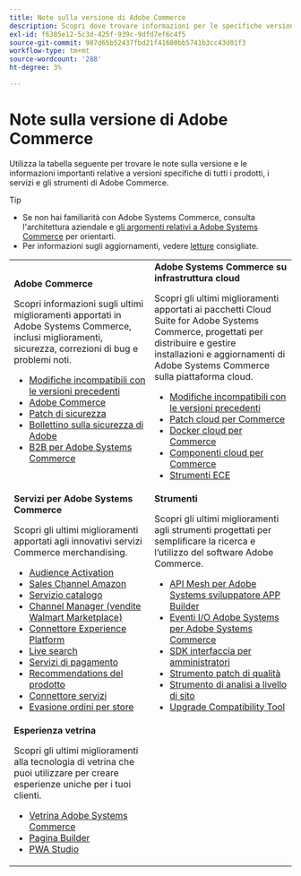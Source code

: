 ```yaml
---
title: Note sulla versione di Adobe Commerce
description: Scopri dove trovare informazioni per le specifiche versioni di Adobe Commerce.
exl-id: f6385e12-5c3d-425f-939c-9dfd7ef6c4f5
source-git-commit: 987d65b52437fbd21f41600bb5741b3cc43d01f3
workflow-type: tm+mt
source-wordcount: '288'
ht-degree: 3%

---
```



# Note sulla versione di Adobe Commerce

Utilizza la tabella seguente per trovare le note sulla versione e le informazioni importanti relative a versioni specifiche di tutti i prodotti, i servizi e gli strumenti di Adobe Commerce.

>[!TIP]
>
>- Se non hai familiarità con Adobe Systems Commerce, consulta l&#39;architettura [](../../implementation-playbook/architecture/enterprise-blueprint.md) aziendale e [gli argomenti relativi a Adobe Systems Commerce](https://experienceleague.adobe.com/en/docs/commerce-admin/start/about) per orientarti.
>- Per informazioni sugli aggiornamenti, vedere [letture](../../upgrade/resources/recommended-reading.md) consigliate.

<table>
  <tbody>
    <tr>
      <td><strong>Adobe Commerce</strong>
        <p>Scopri informazioni sugli ultimi miglioramenti apportati in Adobe Systems Commerce, inclusi miglioramenti, sicurezza, correzioni di bug e problemi noti.</p>
          <ul>
            <li><a href="https://developer.adobe.com/commerce/php/development/backward-incompatible-changes/">Modifiche incompatibili con le versioni precedenti</a></li>
            <li><a href="commerce/overview.md">Adobe Commerce</a></li>
            <li><a href="security/overview.md">Patch di sicurezza</a></li>
            <li><a href="https://helpx.adobe.com/security/products/magento.html">Bollettino sulla sicurezza di Adobe</a></li>
            <li><a href="https://experienceleague.adobe.com/docs/commerce-admin/b2b/release-notes.html">B2B per Adobe Systems Commerce</a></li>
          </ul>
        </td>
      <td><strong>Adobe Systems Commerce su infrastruttura cloud</strong>
        <p>Scopri gli ultimi miglioramenti apportati ai pacchetti Cloud Suite for Adobe Systems Commerce, progettati per distribuire e gestire installazioni e aggiornamenti di Adobe Systems Commerce sulla piattaforma cloud.</p>
          <ul>
            <li><a href="https://experienceleague.adobe.com/en/docs/commerce-cloud-service/user-guide/release-notes/backward-incompatible-changes">Modifiche incompatibili con le versioni precedenti</a></li>
            <li><a href="https://experienceleague.adobe.com/en/docs/commerce-cloud-service/user-guide/release-notes/cloud-patches">Patch cloud per Commerce</a></li>
            <li><a href="https://experienceleague.adobe.com/en/docs/commerce-cloud-service/user-guide/release-notes/cloud-docker">Docker cloud per Commerce</a></li>
            <li><a href="https://experienceleague.adobe.com/en/docs/commerce-cloud-service/user-guide/release-notes/cloud-components">Componenti cloud per Commerce</a></li>
            <li><a href="https://experienceleague.adobe.com/en/docs/commerce-cloud-service/user-guide/release-notes/ece-tools-package">Strumenti ECE</a></li>
          </ul>
      </td>
    </tr>
    <tr>
      <td><strong>Servizi per Adobe Systems Commerce</strong>
        <p>Scopri gli ultimi miglioramenti apportati agli innovativi servizi Commerce merchandising.</p>
          <ul>
            <li><a href="https://experienceleague.adobe.com/docs/commerce-admin/customers/audience-activation.html">Audience Activation</a></li>
            <li><a href="https://experienceleague.adobe.com/docs/commerce-channels/amazon/release-notes.html">Sales Channel Amazon</a></li>
            <li><a href="https://experienceleague.adobe.com/docs/commerce-merchant-services/catalog-service/release-notes.html">Servizio catalogo</a></li>
            <li><a href="https://experienceleague.adobe.com/docs/commerce-channels/channel-manager/release-notes.html">Channel Manager (vendite Walmart Marketplace)</a></li>
            <li><a href="https://experienceleague.adobe.com/docs/commerce-merchant-services/experience-platform-connector/release-notes.html">Connettore Experience Platform</a></li>
            <li><a href="https://experienceleague.adobe.com/docs/commerce-merchant-services/live-search/release-notes.html">Live search</a></li>
            <li><a href="https://experienceleague.adobe.com/docs/commerce-merchant-services/payment-services/release-notes.html">Servizi di pagamento</a></li>
            <li><a href="https://experienceleague.adobe.com/docs/commerce-merchant-services/product-recommendations/release-notes.html">Recommendations del prodotto</a></li>
            <li><a href="https://experienceleague.adobe.com/docs/commerce-merchant-services/user-guides/integration-services/saas.html">Connettore servizi</a></li>
            <li><a href="https://experienceleague.adobe.com/docs/commerce-merchant-services/store-fulfillment/release-notes.html?lang=en">Evasione ordini per store</a></li>
          </ul>
        </td>
      <td><strong>Strumenti</strong>
        <p>Scopri gli ultimi miglioramenti agli strumenti progettati per semplificare la ricerca e l’utilizzo del software Adobe Commerce.</p>
          <ul>
            <li><a href="https://developer.adobe.com/graphql-mesh-gateway/">API Mesh per Adobe Systems sviluppatore APP Builder</a></li>
            <li><a href="https://developer.adobe.com/commerce/events/get-started/release-notes/">Eventi I/O Adobe Systems per Adobe Systems Commerce</a></li>
            <li><a href="https://developer.adobe.com/commerce/extensibility/admin-ui-sdk/release-notes/">SDK interfaccia per amministratori</a></li>
            <li><a href="../../tools/quality-patches-tool/release-notes.md">Strumento patch di qualità</a></li>
            <li><a href="../../tools/site-wide-analysis-tool/intro.md">Strumento di analisi a livello di sito</a></li>
            <li><a href="../../upgrade/upgrade-compatibility-tool/overview.md">Upgrade Compatibility Tool</a></li>
          </ul>
      </td>
    </tr>
    <tr>
       <td><strong>Esperienza vetrina</strong>
        <p>Scopri gli ultimi miglioramenti alla tecnologia di vetrina che puoi utilizzare per creare esperienze uniche per i tuoi clienti.</p>
          <ul>
            <li><a href="https://experienceleague.adobe.com/developer/commerce/storefront/">Vetrina Adobe Systems Commerce</a></li>
            <li><a href="https://experienceleague.adobe.com/docs/commerce-admin/page-builder/release-notes.html">Pagina Builder</a></li>
            <li><a href="https://github.com/magento/pwa-studio/releases/latest">PWA Studio</a></li>
          </ul>
      </td>
      <td></td>
    </tr>
  </tbody>
</table>
